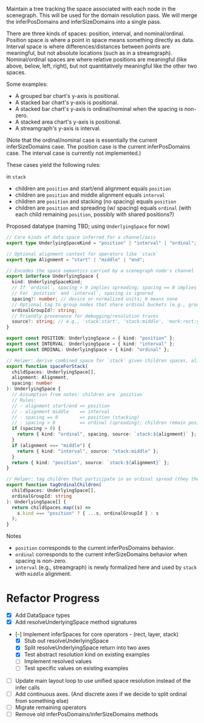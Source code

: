 Maintain a tree tracking the space associated with each node in the scenegraph. This will be used
for the domain resolution pass. We will merge the inferPosDomains and inferSizeDomains into a single
pass.

There are three kinds of spaces: position, interval, and nominal/ordinal. Position space is where a
point in space means something directly as data. Interval space is where differences/distances
between points are meaningful, but not absolute locations (such as in a streamgraph).
Nominal/ordinal spaces are where relative positions are meaningful (like above, below, left, right),
but not quantitatively meaningful like the other two spaces.

Some examples:

- A grouped bar chart's y-axis is positional.
- A stacked bar chart's y-axis is positional.
- A stacked bar chart's y-axis is ordinal/nominal when the spacing is non-zero.
- A stacked area chart's y-axis is positional.
- A streamgraph's y-axis is interval.

(Note that the ordinal/nominal case is essentially the current inferSizeDomains case. The position
case is the current inferPosDomains case. The interval case is currently not implemented.)

These cases yield the following rules:

in `stack`

- children are `position` and start/end alignment equals `position`
- children are `position` and middle alignment equals `interval`
- children are `position` and stacking (no spacing) equals `position`
- children are `position` and spreading (w/ spacing) equals `ordinal` (with each child remaining
  `position`, possibly with shared positions?)

Proposed datatype (naming TBD; using `UnderlyingSpace` for now)

```ts
// Core kinds of data space inferred for a channel/axis
export type UnderlyingSpaceKind = "position" | "interval" | "ordinal";

// Optional alignment context for operators like `stack`
export type Alignment = "start" | "middle" | "end";

// Encodes the space semantics carried by a scenegraph node's channel
export interface UnderlyingSpace {
  kind: UnderlyingSpaceKind;
  // If `ordinal`, spacing > 0 implies spreading; spacing == 0 implies stacking
  // For `position` and `interval`, spacing is ignored
  spacing?: number; // device or normalized units; 0 means none
  // Optional tag to group nodes that share ordinal buckets (e.g., grouped bars)
  ordinalGroupId?: string;
  // Friendly provenance for debugging/resolution traces
  source?: string; // e.g., 'stack:start', 'stack:middle', 'mark:rect:y'
}

export const POSITION: UnderlyingSpace = { kind: "position" };
export const INTERVAL: UnderlyingSpace = { kind: "interval" };
export const ORDINAL: UnderlyingSpace = { kind: "ordinal" };

// Helper: derive combined space for `stack` given children spaces, alignment, and spacing
export function spaceForStack(
  childSpaces: UnderlyingSpace[],
  alignment: Alignment,
  spacing: number
): UnderlyingSpace {
  // Assumption from notes: children are `position`
  // Rules:
  // - alignment start/end => position
  // - alignment middle    => interval
  // - spacing == 0        => position (stacking)
  // - spacing > 0         => ordinal (spreading); children remain position
  if (spacing > 0) {
    return { kind: "ordinal", spacing, source: `stack:${alignment}` };
  }
  if (alignment === "middle") {
    return { kind: "interval", source: "stack:middle" };
  }
  return { kind: "position", source: `stack:${alignment}` };
}

// Helper: tag children that participate in an ordinal spread (they themselves stay position)
export function tagOrdinalChildren(
  childSpaces: UnderlyingSpace[],
  ordinalGroupId: string
): UnderlyingSpace[] {
  return childSpaces.map((s) =>
    s.kind === "position" ? { ...s, ordinalGroupId } : s
  );
}
```

Notes

- `position` corresponds to the current inferPosDomains behavior.
- `ordinal` corresponds to the current inferSizeDomains behavior when spacing is non-zero.
- `interval` (e.g., streamgraph) is newly formalized here and used by `stack` with `middle` alignment.

# Refactor Progress

- [x] Add DataSpace types
- [x] Add resolveUnderlyingSpace method signatures
- [-] Implement inferSpaces for core operators - (rect, layer, stack)
  - [x] Stub out resolveUnderlyingSpace
  - [x] Split resolveUnderlyingSpace return into two axes
  - [x] Test abstract resolution kind on existing examples
  - [ ] Implement resolved values
  - [ ] Test specific values on existing examples
- [ ] Update main layout loop to use unified space resolution instead of the infer calls
- [ ] Add continuous axes. (And discrete axes if we decide to split ordinal from something else)
- [ ] Migrate remaining operators
- [ ] Remove old inferPosDomains/inferSizeDomains methods
